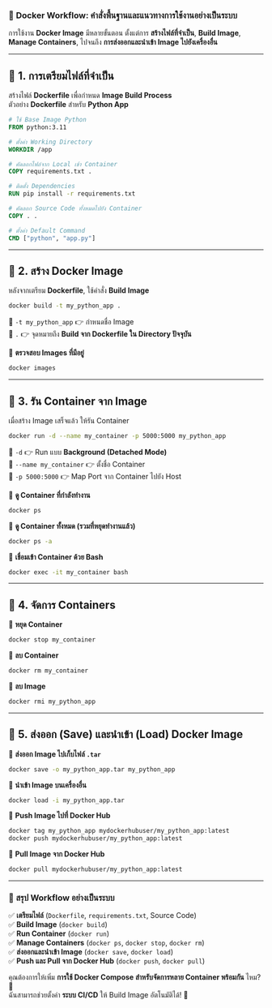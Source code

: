 ### 🚀 **Docker Workflow: คำสั่งพื้นฐานและแนวทางการใช้งานอย่างเป็นระบบ**

การใช้งาน **Docker Image** มีหลายขั้นตอน ตั้งแต่การ **สร้างไฟล์ที่จำเป็น**, **Build Image**, **Manage Containers**, ไปจนถึง **การส่งออกและนำเข้า Image ไปยังเครื่องอื่น**  

---

## 🔹 **1. การเตรียมไฟล์ที่จำเป็น**
สร้างไฟล์ **Dockerfile** เพื่อกำหนด **Image Build Process**  
ตัวอย่าง **Dockerfile** สำหรับ **Python App**
```dockerfile
# ใช้ Base Image Python
FROM python:3.11

# ตั้งค่า Working Directory
WORKDIR /app

# คัดลอกไฟล์จาก Local เข้า Container
COPY requirements.txt .

# ติดตั้ง Dependencies
RUN pip install -r requirements.txt

# คัดลอก Source Code ทั้งหมดไปยัง Container
COPY . .

# ตั้งค่า Default Command
CMD ["python", "app.py"]
```

---

## 🔹 **2. สร้าง Docker Image**
หลังจากเตรียม **Dockerfile**, ใช้คำสั่ง **Build Image**  
```bash
docker build -t my_python_app .
```
🔹 `-t my_python_app` 👉 กำหนดชื่อ Image  
🔹 `.` 👉 จุดหมายถึง **Build จาก Dockerfile ใน Directory ปัจจุบัน**  

📌 **ตรวจสอบ Images ที่มีอยู่**  
```bash
docker images
```

---

## 🔹 **3. รัน Container จาก Image**
เมื่อสร้าง Image เสร็จแล้ว ให้รัน Container
```bash
docker run -d --name my_container -p 5000:5000 my_python_app
```
🔹 `-d` 👉 Run แบบ **Background (Detached Mode)**  
🔹 `--name my_container` 👉 ตั้งชื่อ Container  
🔹 `-p 5000:5000` 👉 Map Port จาก Container ไปยัง Host  

📌 **ดู Container ที่กำลังทำงาน**
```bash
docker ps
```
📌 **ดู Container ทั้งหมด (รวมที่หยุดทำงานแล้ว)**
```bash
docker ps -a
```

📌 **เชื่อมเข้า Container ด้วย Bash**
```bash
docker exec -it my_container bash
```

---

## 🔹 **4. จัดการ Containers**
📌 **หยุด Container**
```bash
docker stop my_container
```

📌 **ลบ Container**
```bash
docker rm my_container
```

📌 **ลบ Image**
```bash
docker rmi my_python_app
```

---

## 🔹 **5. ส่งออก (Save) และนำเข้า (Load) Docker Image**
📌 **ส่งออก Image ไปเก็บไฟล์ `.tar`**
```bash
docker save -o my_python_app.tar my_python_app
```

📌 **นำเข้า Image บนเครื่องอื่น**
```bash
docker load -i my_python_app.tar
```

📌 **Push Image ไปที่ Docker Hub**
```bash
docker tag my_python_app mydockerhubuser/my_python_app:latest
docker push mydockerhubuser/my_python_app:latest
```

📌 **Pull Image จาก Docker Hub**
```bash
docker pull mydockerhubuser/my_python_app:latest
```

---

### 🚀 **สรุป Workflow อย่างเป็นระบบ**
✅ **เตรียมไฟล์** (`Dockerfile`, `requirements.txt`, Source Code)  
✅ **Build Image** (`docker build`)  
✅ **Run Container** (`docker run`)  
✅ **Manage Containers** (`docker ps`, `docker stop`, `docker rm`)  
✅ **ส่งออกและนำเข้า Image** (`docker save`, `docker load`)  
✅ **Push และ Pull จาก Docker Hub** (`docker push`, `docker pull`)  

คุณต้องการให้เพิ่ม **การใช้ Docker Compose สำหรับจัดการหลาย Container พร้อมกัน** ไหม? 🎯  
ฉันสามารถช่วยตั้งค่า **ระบบ CI/CD** ให้ Build Image อัตโนมัติได้! 🚀
